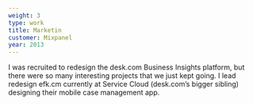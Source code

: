 ```yaml
---
weight: 3
type: work
title: Marketin
customer: Mixpanel
year: 2013
---
```

I was recruited to redesign the desk.com Business Insights platform, but there were so many interesting projects that we just kept going. I lead redesign efk.cm currently at Service Cloud (desk.com’s bigger sibling) designing their mobile case management app.
